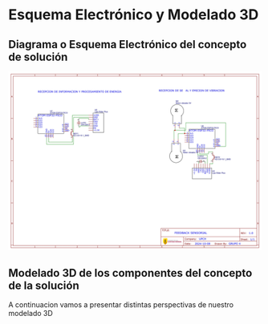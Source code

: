 # Esquema Electrónico y Modelado 3D

## Diagrama o Esquema Electrónico del concepto de solución

<p align="center">
<img src="https://github.com/Misancio-T/FUNBIO---GRUPO-4/blob/main/Entregables/Resources/FunBio_imagen_28.jpg?raw=true" alt="Esquema Electrónico" width="900">
</p>

## Modelado 3D de los componentes del concepto de la solución

A continuacion vamos a presentar distintas perspectivas de nuestro modelado 3D
